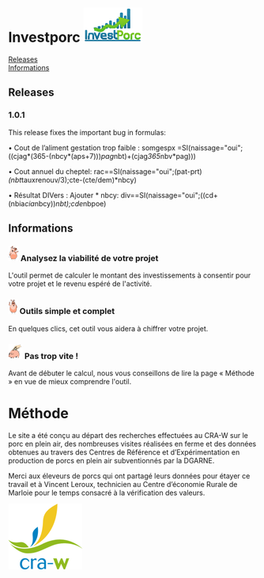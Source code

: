 # Investporc <img src="img/investporc-logo.png" class="img-rounded" alt="InvestPorc" style="width:120px; height:70px; border:none;">

[Releases](#releases)  
[Informations](#informations)  

## Releases
### 1.0.1 
This release fixes the important bug in formulas:

•	Cout de l’aliment gestation trop faible : somgespx =SI(naissage="oui"; ((cjag*(365-(nbcy*(aps+7)))*pag*nbt)+(cjag*365*nbv*pag)))

•	Cout annuel du cheptel: rac==SI(naissage="oui";(pat-prt)*(nbt*tauxrenouv/3);cte-(cte/dem)*nbcy)

•	Résultat DIVers : Ajouter * nbcy: div==SI(naissage="oui";((cd+(nbia*cia*nbcy))*nbt);cde*nbpoe)


## Informations
### <img src="img/cochoncoul02.png" alt=""> Analysez la viabilité de votre projet
L'outil permet de calculer le montant des investissements à consentir pour votre projet et le revenu espéré de l'activité.

### <img src="img/cochon-prof-coul02.png" alt=""> Outils simple et complet
En quelques clics, cet outil vous aidera à chiffrer votre projet.

### <img src="img/cochon-tirelirecoul02.png" alt=""> Pas trop vite !
Avant de débuter le calcul, nous vous conseillons de lire la page « Méthode » en vue de mieux comprendre l'outil.


# Méthode
Le site a été conçu au départ des recherches effectuées au CRA-W sur le porc en plein air, des nombreuses visites réalisées en ferme et des données obtenues au travers des Centres de Référence et d’Expérimentation en production de porcs en plein air subventionnés par la DGARNE.

Merci aux éleveurs de porcs qui ont partagé leurs données pour étayer ce travail et à Vincent Leroux, technicien au Centre d’économie Rurale de Marloie pour le temps consacré à la vérification des valeurs.

<img src="img/CRA-W_LOGO_RVB.png" class="img-rounded" alt="CRA-W" style="border:none;">
